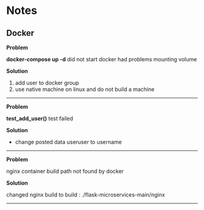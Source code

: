 # Notes

## Docker

**Problem**

**docker-compose up -d** did not start
docker had problems mounting volume

**Solution**

1. add user to docker group
2. use native machine on linux and do not build a machine

------------------------------------------------------

**Problem**

**test_add_user()** test failed

**Solution**

* change posted data useruser to username

------------------------------------------------------

**Problem**

nginx container build path not found by docker

**Solution**

changed nginx build to build : ./flask-microservices-main/nginx

------------------------------------------------------
